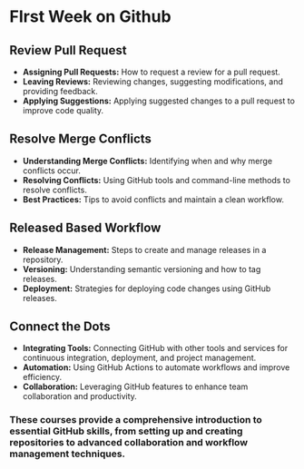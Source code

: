 # FIrst Week on Github

## Review Pull Request

- **Assigning Pull Requests:** How to request a review for a pull request.
- **Leaving Reviews:** Reviewing changes, suggesting modifications, and providing feedback.
- **Applying Suggestions:** Applying suggested changes to a pull request to improve code quality​.

## Resolve Merge Conflicts

- **Understanding Merge Conflicts:** Identifying when and why merge conflicts occur.
- **Resolving Conflicts:** Using GitHub tools and command-line methods to resolve conflicts.
- **Best Practices:** Tips to avoid conflicts and maintain a clean workflow.

## Released Based Workflow

- **Release Management:** Steps to create and manage releases in a repository.
- **Versioning:** Understanding semantic versioning and how to tag releases.
- **Deployment:** Strategies for deploying code changes using GitHub releases.

## Connect the Dots

- **Integrating Tools:** Connecting GitHub with other tools and services for continuous integration, deployment, and project management.
- **Automation:** Using GitHub Actions to automate workflows and improve efficiency.
- **Collaboration:** Leveraging GitHub features to enhance team collaboration and productivity.

### These courses provide a comprehensive introduction to essential GitHub skills, from setting up and creating repositories to advanced collaboration and workflow management techniques.
